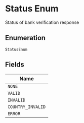 
# Status Enum

Status of bank verification response

## Enumeration

`StatusEnum`

## Fields

| Name |
|  --- |
| `NONE` |
| `VALID` |
| `INVALID` |
| `COUNTRY_INVALID` |
| `ERROR` |

